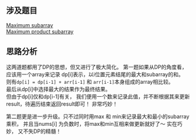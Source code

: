 ## 涉及题目
[Maximum subarray](https://leetcode.com/problems/maximum-subarray/#/description)  
[Maximum product subarray](https://leetcode.com/problems/maximum-product-subarray/#/description)

## 思路分析
这两道题都用了DP的思想，但又进行了极大简化。 第一题如果从DP的角度看，应该用一个array来记录 dp[i]表示，以i位置元素结尾的最大和subarray的和。  
则有`dp[i] = dp[i-1] + arr[i-1]` 和 `arr[i-1]`本身组成的array相比较。  
最后从dp[i]中选择最大的结果作为最终结果。  
但由于dp[i]仅和dp[i-1]有关， 我们便用一个数来记录此值，并不断根据其来更新result，待遍历结束返回result即可！ 非常巧妙！

第二题更是进一步升级。只不过同时用max 和 min来记录最大和最小的subarray乘积， 并且当nums[i] 为负数时，将max和min互相来做更新就好了～ 实在巧妙，
又不失DP的精髓！
